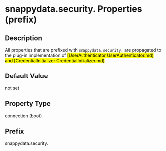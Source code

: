 # snappydata.security. Properties (prefix)

## Description

All properties that are prefixed with `snappydata.security.` are propagated to the plug-in implementation of <mark>[UserAuthenticator UserAuthenticator.md) and [CredentialInitializer CredentialInitializer.md)</mark>.

## Default Value

not set

## Property Type

connection (boot)

## Prefix

snappydata.security.
